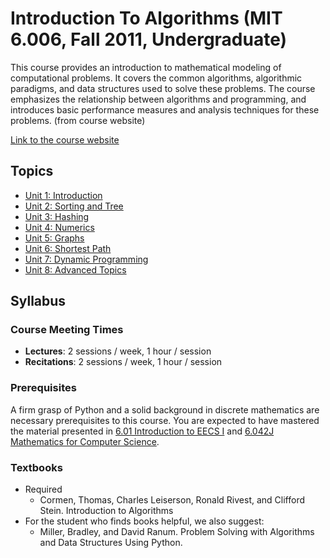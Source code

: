 # Introduction To Algorithms (MIT 6.006, Fall 2011, Undergraduate)


This course provides an introduction to mathematical modeling of computational problems.
It covers the common algorithms, algorithmic paradigms, and data structures used to solve these problems.
The course emphasizes the relationship between algorithms and programming, and introduces basic performance measures and analysis techniques for these problems. (from course website)

[Link to the course website](https://ocw.mit.edu/courses/6-006-introduction-to-algorithms-fall-2011/)

## Topics

- [Unit 1: Introduction](./1_unit___introduction)
- [Unit 2: Sorting and Tree](./2_unit___sorting_and_trees)
- [Unit 3: Hashing](./3_unit___hashing)
- [Unit 4: Numerics](./4_unit___numerics)
- [Unit 5: Graphs](./5_unit___graphs)
- [Unit 6: Shortest Path](./6_unit___shortest_path)
- [Unit 7: Dynamic Programming](./7_unit___dynamic_programming)
- [Unit 8: Advanced Topics](./8_unit___advanced_topics)

## Syllabus

### Course Meeting Times

- __Lectures__: 2 sessions / week, 1 hour / session
- __Recitations__: 2 sessions / week, 1 hour / session


### Prerequisites

A firm grasp of Python and a solid background in discrete mathematics are necessary prerequisites to this course.
You are expected to have mastered the material presented in [6.01 Introduction to EECS  I](https://ocw.mit.edu/courses/6-01sc-introduction-to-electrical-engineering-and-computer-science-i-spring-2011) and [6.042J Mathematics for Computer Science](https://ocw.mit.edu/courses/6-042j-mathematics-for-computer-science-fall-2010).

### Textbooks

- Required
  - Cormen, Thomas, Charles Leiserson, Ronald Rivest, and Clifford Stein. Introduction to Algorithms
- For the student who finds books helpful, we also suggest:
  - Miller, Bradley, and David Ranum. Problem Solving with Algorithms and Data Structures Using Python.

